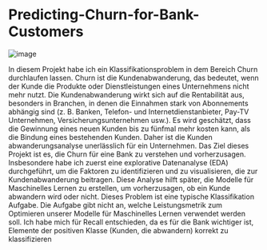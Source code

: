 # Predicting-Churn-for-Bank-Customers


![image](https://user-images.githubusercontent.com/18030121/163380806-2c74c4ab-9f95-4483-bf77-06cf98d8422a.png)




In diesem Projekt habe ich ein Klassifikationsproblem in dem Bereich Churn 
durchlaufen lassen. Churn ist die Kundenabwanderung, das bedeutet, wenn
der Kunde die Produkte oder Dienstleistungen eines Unternehmens nicht
mehr nutzt. Die Kundenabwanderung wirkt sich auf die Rentabilität aus,
besonders in Branchen, in denen die Einnahmen stark von Abonnements
abhängig sind (z. B. Banken, Telefon- und Internetdienstanbieter, Pay-TV Unternehmen, Versicherungsunternehmen usw.). Es wird geschätzt, dass
die Gewinnung eines neuen Kunden bis zu fünfmal mehr kosten kann, als
die Bindung eines bestehenden Kunden. Daher ist die Kunden abwanderungsanalyse unerlässlich für ein Unternehmen. Das Ziel dieses 
Projekt ist es, die Churn für eine Bank zu verstehen und vorherzusagen.
Insbesondere habe ich zuerst eine explorative Datenanalyse (EDA)
durchgeführt, um die Faktoren zu identifizieren und zu visualisieren, die zur
Kundenabwanderung beitragen. Diese Analyse hilft später, die Modelle für 
Maschinelles Lernen zu erstellen, um vorherzusagen, ob ein Kunde 
abwandern wird oder nicht. Dieses Problem ist eine typische Klassifikation
Aufgabe. Die Aufgabe gibt nicht an, welche Leistungsmetrik zum Optimieren
unserer Modelle für Maschinelles Lernen verwendet werden soll. Ich habe 
mich für Recall entschieden, da es für die Bank wichtiger ist, Elemente der 
positiven Klasse (Kunden, die abwandern) korrekt zu klassifizieren
